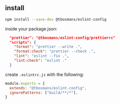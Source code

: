 ## install
```bash
npm install --save-dev @tbosmans/eslint-config
```
inside your package.json:
```json
  "prettier": "@tbosmans/eslint-config/prettierrc"
  "scripts": {
    "format": "prettier --write .",
    "format:check": "prettier --check .",
    "lint": "eslint --fix .",
    "lint:check": "eslint ."
  }
```

create `.eslintrc.js` with the following:
```js 
module.exports = {
  extends: "@tbosmans/eslint-config",
  ignorePatterns: ["build/**/*"],
}
```
